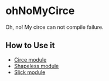 ohNoMyCirce
==============

Oh, no! My circe can not compile failure.

How to Use it
-------------
- [Circe module](./Circe.md)
- [Shapeless module](./Shapeless.md)
- [Slick module](./Slick.md)

